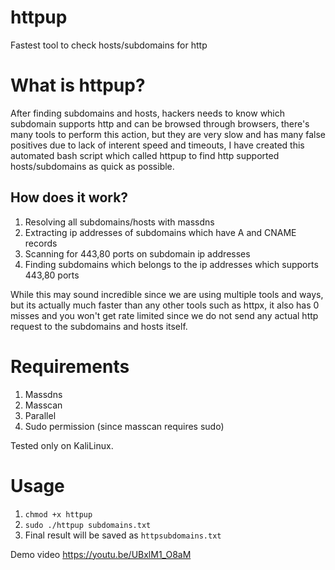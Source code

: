 # httpup
Fastest tool to check hosts/subdomains for http

# What is httpup?
After finding subdomains and hosts, hackers needs to know which subdomain supports http and can be browsed through browsers, there's many tools to perform this action, but they are very slow and has many false positives due to lack of interent speed and timeouts, I have created this automated bash script which called httpup to find http supported hosts/subdomains as quick as possible.

## How does it work?
1. Resolving all subdomains/hosts with massdns
2. Extracting ip addresses of subdomains which have A and CNAME records
3. Scanning for 443,80 ports on subdomain ip addresses
4. Finding subdomains which belongs to the ip addresses which supports 443,80 ports

While this may sound incredible since we are using multiple tools and ways, but its actually much faster than any other tools such as httpx, it also has 0 misses and you won't get rate limited since we do not send any actual http request to the subdomains and hosts itself.

# Requirements
1. Massdns
2. Masscan
3. Parallel
4. Sudo permission (since masscan requires sudo)

Tested only on KaliLinux.

# Usage
1. `chmod +x httpup`
2. `sudo ./httpup subdomains.txt`
3. Final result will be saved as `httpsubdomains.txt`

Demo video https://youtu.be/UBxlM1_O8aM
